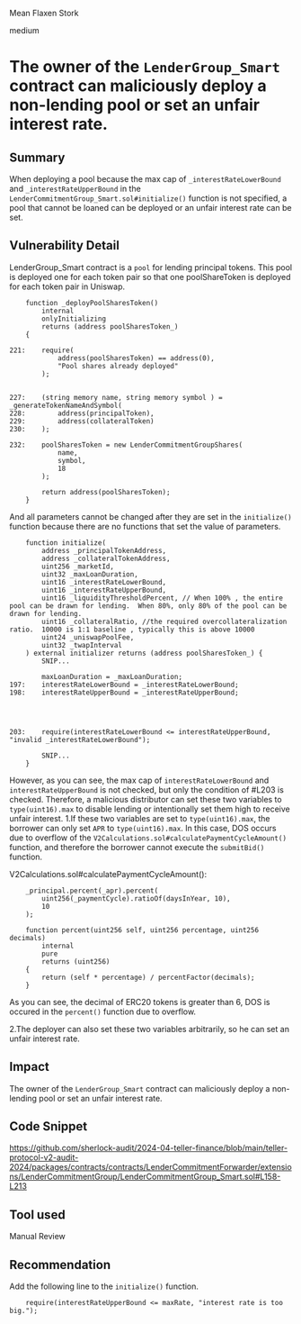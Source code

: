Mean Flaxen Stork

medium

# The owner of the `LenderGroup_Smart` contract can maliciously deploy a non-lending pool or set an unfair interest rate.

## Summary
When deploying a pool because the max cap of `_interestRateLowerBound` and `_interestRateUpperBound` in the `LenderCommitmentGroup_Smart.sol#initialize()` function is not specified, a pool that cannot be loaned can be deployed or an unfair interest rate can be set.
## Vulnerability Detail
LenderGroup_Smart contract is a `pool` for lending principal tokens.
This pool is deployed one for each token pair so that one poolShareToken is deployed for each token pair in Uniswap.
```solidity
    function _deployPoolSharesToken()
        internal
        onlyInitializing
        returns (address poolSharesToken_)
    {
      
221:    require(
            address(poolSharesToken) == address(0),
            "Pool shares already deployed"
        );


227:    (string memory name, string memory symbol ) = _generateTokenNameAndSymbol(
228:        address(principalToken),
229:        address(collateralToken)
230:    );

232:    poolSharesToken = new LenderCommitmentGroupShares(
            name,
            symbol,
            18  
        );

        return address(poolSharesToken);
    }
```
And all parameters cannot be changed after they are set in the `initialize()` function because there are no functions that set the value of parameters.
```solidity
    function initialize(
        address _principalTokenAddress,
        address _collateralTokenAddress,
        uint256 _marketId,
        uint32 _maxLoanDuration,
        uint16 _interestRateLowerBound,
        uint16 _interestRateUpperBound,
        uint16 _liquidityThresholdPercent, // When 100% , the entire pool can be drawn for lending.  When 80%, only 80% of the pool can be drawn for lending. 
        uint16 _collateralRatio, //the required overcollateralization ratio.  10000 is 1:1 baseline , typically this is above 10000
        uint24 _uniswapPoolFee,
        uint32 _twapInterval
    ) external initializer returns (address poolSharesToken_) {
        SNIP...

        maxLoanDuration = _maxLoanDuration;
197:    interestRateLowerBound = _interestRateLowerBound;
198:    interestRateUpperBound = _interestRateUpperBound;


        
        
203:    require(interestRateLowerBound <= interestRateUpperBound, "invalid _interestRateLowerBound");

        SNIP...
    }
```
However, as you can see, the max cap of `interestRateLowerBound` and `interestRateUpperBound` is not checked, but only the condition of #L203 is checked.
Therefore, a malicious distributor can set these two variables to `type(uint16).max` to disable lending or intentionally set them high to receive unfair interest.
1.If these two variables are set to `type(uint16).max`, the borrower can only set `APR` to `type(uint16).max`.
In this case, DOS occurs due to overflow of the `V2Calculations.sol#calculatePaymentCycleAmount()` function, and therefore the borrower cannot execute the `submitBid()` function.

V2Calculations.sol#calculatePaymentCycleAmount():
```solidity
    _principal.percent(_apr).percent(
        uint256(_paymentCycle).ratioOf(daysInYear, 10),
        10
    );

```
```solidity
    function percent(uint256 self, uint256 percentage, uint256 decimals)
        internal
        pure
        returns (uint256)
    {
        return (self * percentage) / percentFactor(decimals);
    }
```
As you can see, the decimal of ERC20 tokens is greater than 6, DOS is occured in the `percent()` function due to overflow.

2.The deployer can also set these two variables arbitrarily, so he can set an unfair interest rate.
## Impact
The owner of the `LenderGroup_Smart` contract can maliciously deploy a non-lending pool or set an unfair interest rate.
## Code Snippet
https://github.com/sherlock-audit/2024-04-teller-finance/blob/main/teller-protocol-v2-audit-2024/packages/contracts/contracts/LenderCommitmentForwarder/extensions/LenderCommitmentGroup/LenderCommitmentGroup_Smart.sol#L158-L213
## Tool used

Manual Review

## Recommendation
Add the following line to the `initialize()` function.
```solidity
    require(interestRateUpperBound <= maxRate, "interest rate is too big.");
```